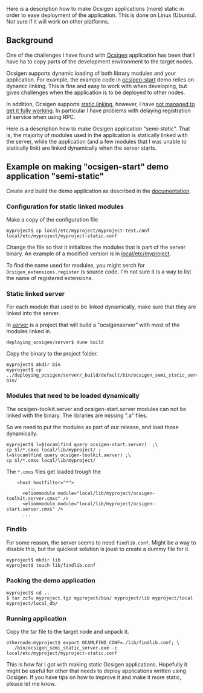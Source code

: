 Here is a description how to make Ocsigen applications (more) static
in order to ease deployment of the application. This is done on Linux
(Ubuntu). Not sure if it will work on other platforms.

## Background
One of the challenges I have found with
[Ocsigen](https://ocsigen.org/home/intro.html) application has been
that I have ha to copy parts of the development environment to the
target nodes.

Ocsigen supports dynamic loading of both library modules and your
application. For example, the example code in
[ocsigen-start](https://ocsigen.org/ocsigen-start/latest/manual/intro)
demo relies on dynamic linking. This is fine and easy to work with
when developing, but gives challenges when the application is to be
deployed to other nodes.

In addition, Ocsigen supports [static
linking](https://ocsigen.org/ocsigenserver/latest/manual/staticlink),
however, I have [not managed to get it fully
working](https://sympa.inria.fr/sympa/arc/ocsigen/2018-06/msg00000.html).
In particular I have problems with delaying registration of service
when using RPC.

Here is a description how to make Ocsigen application
"semi-static". That is, the majority of modules used in the
application is statically linked with the server, while the
application (and a few modules that I was unable to statically link)
are linked dynamically when the server starts.

## Example on making "ocsigen-start" demo application "semi-static"
Create and build the demo application as described in the
[documentation](http://ocsigen.org/ocsigen-start/latest/manual/intro).

### Configuration for static linked modules
Make a copy of the configuration file
```shell
myproject$ cp local/etc/myproject/myproject-test.conf local/etc/myproject/myproject-static.conf
```

Change the file so that it initializes the modules that is part of the
server binary. An example of a modified version is in
[local/etc/myproject](local/etc/myproject/).

To find the name used for modules, you might serch for
`Ocsigen_extensions.register` is source code. I'm not sure it is a way
to list the name of registered extensions.

### Static linked server
For each module that used to be linked dynamically, make sure that
they are linked into the server.

In [server](server/) is a project that will build a "ocsigenserver"
with most of the modules linked in. 

```shell
deploying_ocsigen/server$ dune build
```

Copy the binary to the project folder.
```shell
myproject$ mkdir bin
myproject$ cp ../deploying_ocsigen/server/_build/default/bin/ocsigen_semi_static_server.exe bin/
```

### Modules that need to be loaded dynamically
The ocsigen-toolkit.server and ocsigen-start.server modules can not be
linked with the binary. The libraries are missing ".a" files.

So we need to put the modules as part of our release, and load those dynamically.

```shell
myproject$ l=$(ocamlfind query ocsigen-start.server)  ;\
cp $l/*.cmxs local/lib/myproject/ ;
l=$(ocamlfind query ocsigen-toolkit.server) ;\
cp $l/*.cmxs local/lib/myproject/
```
The `*.cmxs` files get loaded trough the 

```
    <host hostfilter="*">
        ...
      <eliommodule module="local/lib/myproject/ocsigen-toolkit.server.cmxs" />
      <eliommodule module="local/lib/myproject/ocsigen-start.server.cmxs" />
      ...
```

### Findlib
For some reason, the server seems to need `findlib.conf`. Might be a
way to disable this, but the quickest solution is joust to create a
dummy file for it.

```shell
myproject$ mkdir lib
myproject$ touch lib/findlib.conf
```

### Packing the demo application
```shell
myproject$ cd ..
$ tar zcfv myproject.tgz myproject/bin/ myproject/lib myproject/local myproject/local_db/
```

### Running application
Copy the tar file to the target node and unpack it.

```shell
othernode:myproject$ export OCAMLFIND_CONF=./lib/findlib.conf; \
  ./bin/ocsigen_semi_static_server.exe -c local/etc/myproject/myproject-static.conf
```

This is how far I got with making static Ocsigen applications.
Hopefully it might be useful for other that needs to deploy
applications written using Ocsigen. If you have tips on how to improve
it and make it more static, please let me know.
